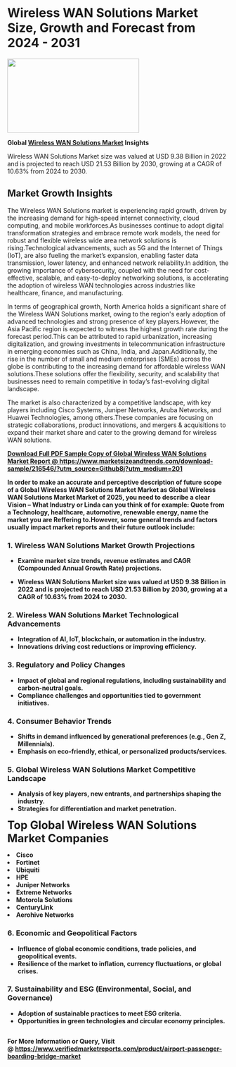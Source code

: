 <H1>Wireless WAN Solutions Market Size, Growth and Forecast from 2024 - 2031</H1><img class="aligncenter size-medium wp-image-584254" src="https://thirdeyenews.in/wp-content/uploads/2024/09/Global-Market-Research-300x168.jpeg" alt="" width="300" height="168" /><p><strong>Global&nbsp;<a href="https://www.marketsizeandtrends.com/download-sample/216546/?utm_source=Github8j?utm_medium=201">Wireless WAN Solutions Market</a> Insights</strong></p><p>Wireless WAN Solutions Market size was valued at USD 9.38 Billion in 2022 and is projected to reach USD 21.53 Billion by 2030, growing at a CAGR of 10.63% from 2024 to 2030.</p><p><h2>Market Growth Insights</h2> <p>The Wireless WAN Solutions market is experiencing rapid growth, driven by the increasing demand for high-speed internet connectivity, cloud computing, and mobile workforces.As businesses continue to adopt digital transformation strategies and embrace remote work models, the need for robust and flexible wireless wide area network solutions is rising.Technological advancements, such as 5G and the Internet of Things (IoT), are also fueling the market’s expansion, enabling faster data transmission, lower latency, and enhanced network reliability.In addition, the growing importance of cybersecurity, coupled with the need for cost-effective, scalable, and easy-to-deploy networking solutions, is accelerating the adoption of wireless WAN technologies across industries like healthcare, finance, and manufacturing.</p> <p><strong><a href="#"></a></strong></p> <p>In terms of geographical growth, North America holds a significant share of the Wireless WAN Solutions market, owing to the region's early adoption of advanced technologies and strong presence of key players.However, the Asia Pacific region is expected to witness the highest growth rate during the forecast period.This can be attributed to rapid urbanization, increasing digitalization, and growing investments in telecommunication infrastructure in emerging economies such as China, India, and Japan.Additionally, the rise in the number of small and medium enterprises (SMEs) across the globe is contributing to the increasing demand for affordable wireless WAN solutions.These solutions offer the flexibility, security, and scalability that businesses need to remain competitive in today’s fast-evolving digital landscape.</p> <p>The market is also characterized by a competitive landscape, with key players including Cisco Systems, Juniper Networks, Aruba Networks, and Huawei Technologies, among others.These companies are focusing on strategic collaborations, product innovations, and mergers & acquisitions to expand their market share and cater to the growing demand for wireless WAN solutions.</p> <p><strong><a href="#"></p><p><span class=""><strong>Download Full PDF Sample Copy of Global Wireless WAN Solutions Market Report</strong> @ <a href="https://www.marketsizeandtrends.com/download-sample/216546/?utm_source=Github8j?utm_medium=201" target="_blank">https://www.marketsizeandtrends.com/download-sample/216546/?utm_source=Github8j?utm_medium=201</a></span></p><p>In order to make an accurate and perceptive description of future scope of a Global&nbsp;Wireless WAN Solutions Market Market as Global&nbsp;Wireless WAN Solutions Market Market of 2025, you need to describe a clear Vision &ndash; What Industry or Linda can you think of for example: Quote from a Technology, healthcare, automotive, renewable energy, name the market you are Reffering to.However, some general trends and factors usually impact market reports and their future outlook include:</p><h3>1.&nbsp;<strong>Wireless WAN Solutions Market Growth Projections</strong></h3><ul><li>Examine market size trends, revenue estimates and CAGR (Compounded Annual Growth Rate) projections.</li><li><p>Wireless WAN Solutions Market size was valued at USD 9.38 Billion in 2022 and is projected to reach USD 21.53 Billion by 2030, growing at a CAGR of 10.63% from 2024 to 2030.</p></li></ul><h3>2.&nbsp;<strong>Wireless WAN Solutions Market Technological Advancements</strong></h3><ul><li>Integration of AI, IoT, blockchain, or automation in the industry.</li><li>Innovations driving cost reductions or improving efficiency.</li></ul><h3>3.&nbsp;<strong>Regulatory and Policy Changes</strong></h3><ul><li>Impact of global and regional regulations, including sustainability and carbon-neutral goals.</li><li>Compliance challenges and opportunities tied to government initiatives.</li></ul><h3>4.&nbsp;<strong>Consumer Behavior Trends</strong></h3><ul><li>Shifts in demand influenced by generational preferences (e.g., Gen Z, Millennials).</li><li>Emphasis on eco-friendly, ethical, or personalized products/services.</li></ul><h3>5.&nbsp;<strong>Global Wireless WAN Solutions Market Competitive Landscape</strong></h3><ul><li>Analysis of key players, new entrants, and partnerships shaping the industry.</li><li>Strategies for differentiation and market penetration.</li></ul><p data-pm-slice="1 1 []"><span style="color: inherit; font-family: inherit; font-size: 25px;">Top Global Wireless WAN Solutions Market Companies</span></p><div class="" data-test-id=""><p><li>Cisco</li><li> Fortinet</li><li> Ubiquiti</li><li> HPE</li><li> Juniper Networks</li><li> Extreme Networks</li><li> Motorola Solutions</li><li> CenturyLink</li><li> Aerohive Networks</li></p></div><h3>6.&nbsp;<strong>Economic and Geopolitical Factors</strong></h3><ul><li>Influence of global economic conditions, trade policies, and geopolitical events.</li><li>Resilience of the market to inflation, currency fluctuations, or global crises.</li></ul><h3>7.&nbsp;<strong>Sustainability and ESG (Environmental, Social, and Governance)</strong></h3><ul><li>Adoption of sustainable practices to meet ESG criteria.</li><li>Opportunities in green technologies and circular economy principles.</li></ul><h2><strong style="font-size: 14px;">For More Information or Query, Visit @&nbsp;</strong><a style="background-color: #ffffff; font-size: 14px;" href="https://www.marketsizeandtrends.com/report/wireless-wan-solutions-market/" target="_blank">https://www.verifiedmarketreports.com/product/airport-passenger-boarding-bridge-market</a></h2>